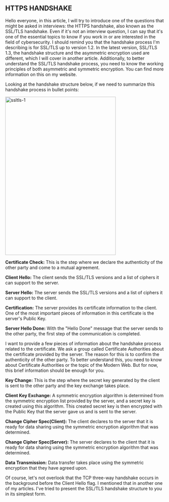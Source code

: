 ## HTTPS HANDSHAKE ## 

Hello everyone, in this article, I will try to introduce one of the questions that might be asked in interviews: the HTTPS handshake, also known as the SSL/TLS handshake. Even if it's not an interview question, I can say that it's one of the essential topics to know if you work in or are interested in the field of cybersecurity. I should remind you that the handshake process I'm describing is for SSL/TLS up to version 1.2. In the latest version, SSL/TLS 1.3, the handshake structure and the asymmetric encryption used are different, which I will cover in another article. Additionally, to better understand the SSL/TLS handshake process, you need to know the working principles of both asymmetric and symmetric encryption. You can find more information on this on my website.

Looking at the handshake structure below, if we need to summarize this handshake process in bullet points:

<img width="350" height="500" alt="ssltls-1" src="https://github.com/user-attachments/assets/f8218eb6-c705-41f4-a6aa-86d624663c3b" />

**Certificate Check:** This is the step where we declare the authenticity of the other party and come to a mutual agreement.

**Client Hello:** The client sends the SSL/TLS versions and a list of ciphers it can support to the server.

**Server Hello:** The server sends the SSL/TLS versions and a list of ciphers it can support to the client.

**Certification:** The server provides its certificate information to the client. One of the most important pieces of information in this certificate is the server's Public Key.

**Server Hello Done:** With the "Hello Done" message that the server sends to the other party, the first step of the communication is completed.

I want to provide a few pieces of information about the handshake process related to the certificate. We ask a group called Certificate Authorities about the certificate provided by the server. The reason for this is to confirm the authenticity of the other party. To better understand this, you need to know about Certificate Authorities or the topic of the Modern Web. But for now, this brief information should be enough for you.



**Key Change:** This is the step where the secret key generated by the client is sent to the other party and the key exchange takes place.

**Client Key Exchange:** A symmetric encryption algorithm is determined from the symmetric encryption list provided by the server, and a secret key is created using this algorithm. This created secret key is then encrypted with the Public Key that the server gave us and is sent to the server.

**Change Cipher Spec(Client):** The client declares to the server that it is ready for data sharing using the symmetric encryption algorithm that was determined.

**Change Cipher Spec(Server):** The server declares to the client that it is ready for data sharing using the symmetric encryption algorithm that was determined.



**Data Transmission:** Data transfer takes place using the symmetric encryption that they have agreed upon.

Of course, let's not overlook that the TCP three-way handshake occurs in the background before the Client Hello flag. I mentioned that in another one of my articles. I've tried to present the SSL/TLS handshake structure to you in its simplest form.






